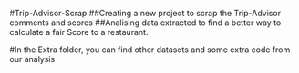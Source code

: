 #Trip-Advisor-Scrap
##Creating a new project to scrap the Trip-Advisor comments and scores
##Analising data extracted to find a better way to calculate a fair Score to a restaurant.

#In the Extra folder, you can find other datasets and some extra code from our analysis
